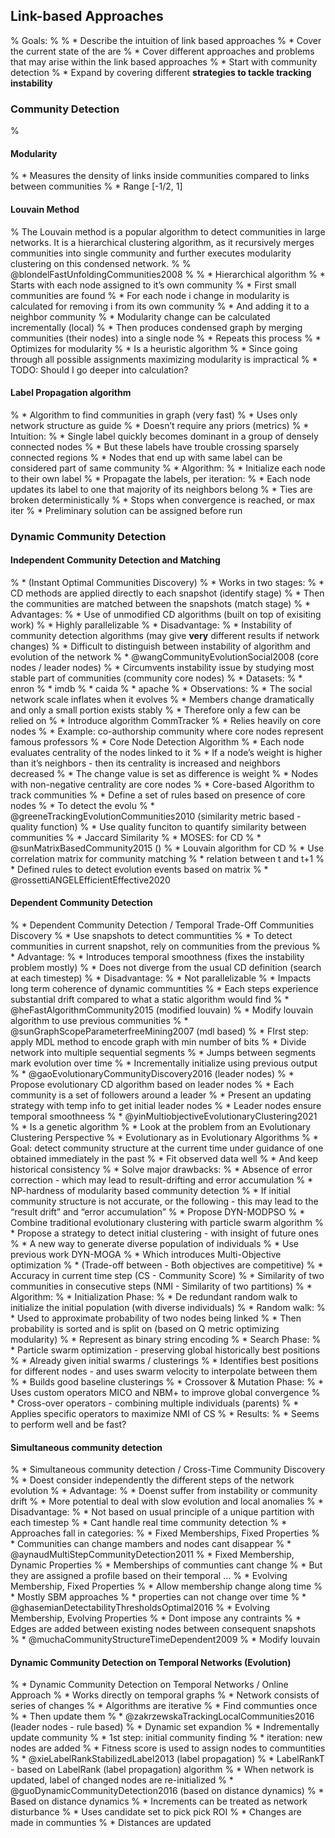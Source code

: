 ## Link-based Approaches

% Goals:
% 
% * Describe the intuition of link based approaches
% * Cover the current state of the are
% * Cover different approaches and problems that may arise within the link based approaches
% * Start with community detection
% * Expand by covering different **strategies to tackle tracking instability**



### Community Detection

% 



#### Modularity

% * Measures the density of links inside communities compared to links between communities
% * Range [-1/2, 1]

#### Louvain Method

% The Louvain method is a popular algorithm to detect communities in large networks. It is a hierarchical clustering algorithm, as it recursively merges communities into single community and further executes modularity clustering on this condensed network.
% 
% @blondelFastUnfoldingCommunities2008
% 
% * Hierarchical algorithm
%   * Starts with each node assigned to it’s own community
%   * First small communities are found
%     * For each node i change in modularity is calculated for removing i from its own community
%     * And adding it to a neighbor community
%     * Modularity change can be calculated incrementally (local)
%   * Then produces condensed graph by merging communities (their nodes) into a single node
%   * Repeats this process
% * Optimizes for modularity
%   * Is a heuristic algorithm
%     * Since going through all possible assignments maximizing modularity is impractical
% * TODO: Should I go deeper into calculation?



#### Label Propagation algorithm

% * Algorithm to find communities in graph (very fast)
%   * Uses only network structure as guide
%   * Doesn’t require any priors (metrics)
%   * Intuition:
%     * Single label quickly becomes dominant in a group of densely connected nodes
%     * But these labels have trouble crossing sparsely connected regions
%     * Nodes that end up with same label can be considered part of same community
%   * Algorithm:
%     * Initialize each node to their own label
%     * Propagate the labels, per iteration:
%       * Each node updates its label to one that majority of its neighbors belong
%       * Ties are broken deterministically
%     * Stops when convergence is reached, or max iter
%   * Preliminary solution can be assigned before run



### Dynamic Community Detection

#### Independent Community Detection and Matching

% * (Instant Optimal Communities Discovery)
%   * Works in two stages:
%     * CD methods are applied directly to each snapshot (identify stage)
%     * Then the communities are matched between the snapshots (match stage)
%   * Advantages:
%     * Use of unmodified CD algorithms (built on top of exisiting work)
%     * Highly parallelizable
%   * Disadvantage:
%     * Instability of community detection algorithms (may give **very** different results if network changes)
%     * Difficult to distinguish between instability of algorithm and evolution of the network
% * @wangCommunityEvolutionSocial2008 (core nodes / leader nodes)
%   * Circumvents instability issue by studying most stable part of communities (community core nodes)
%   * Datasets:
%     * enron
%     * imdb
%     * caida
%     * apache
%   * Observations:
%     * The social network scale inflates when it evolves
%     * Members change dramatically and only a small portion exists stably
%       * Therefore only a few can be relied on
%   * Introduce algorithm CommTracker
%     * Relies heavily on core nodes
%     * Example: co-authorship community where core nodes represent famous professors
%     * Core Node Detection Algorithm
%       * Each node evaluates centrality of the nodes linked to it
%       * If a node’s weight is higher than it’s neighbors - then its centrality is increased and neighbors decreased
%         * The change value is set as difference is weight
%       * Nodes with non-negative centrality are core nodes
%     * Core-based Algorithm to track communities
%       * Define a set of rules based on presence of core nodes
%       * To detect the evolu
% * @greeneTrackingEvolutionCommunities2010 (similarity metric based - quality function)
%   * Use quality funciton to quantify similarity between communities
%   * Jaccard Similarity
%   * MOSES: for CD
% * @sunMatrixBasedCommunity2015 ()
%   * Louvain algorithm for CD
%   * Use correlation matrix for community matching
%     * relation between t and t+1
%   * Defined rules to detect evolution events based on matrix
% * @rossettiANGELEfficientEffective2020



#### Dependent Community Detection

% * Dependent Community Detection / Temporal Trade-Off Communities Discovery
%   * Use snapshots to detect communtities
%   * To detect communities in current snapshot, rely on communities from the previous
%   * Advantage:
%     * Introduces temporal smoothness (fixes the instability problem mostly)
%     * Does not diverge from the usual CD definition (search at each timestep)
%   * Disadvantage:
%     * Not parallelizable
%     * Impacts long term coherence of dynamic communtities
%     * Each steps experience substantial drift compared to what a static algorithm would find
% * @heFastAlgorithmCommunity2015 (modified louvain)
%   * Modify louvain algorithm to use previous communities
% * @sunGraphScopeParameterfreeMining2007 (mdl based)
%   * FIrst step: apply MDL method to encode graph with min number of bits
%   * Divide network into multiple sequential segments
%     * Jumps between segments mark evolution over time
%   * Incrementally initialize using previous output
% * @gaoEvolutionaryCommunityDiscovery2016 (leader nodes)
%   * Propose evolutionary CD algorithm based on leader nodes
%   * Each community is a set of followers around a leader
%   * Present an updating strategy with temp info to get initial leader nodes
%   * Leader nodes ensure temporal smoothneess
% * @yinMultiobjectiveEvolutionaryClustering2021
%   * Is a genetic algorithm
%   * Look at the problem from an Evolutionary Clustering Perspective
%     * Evolutionary as in Evolutionary Algorithms
%     * Goal: detect community structure at the current time under guidance of one obtained immediately in the past
%       * Fit observed data well
%       * And keep historical consistency
%   * Solve major drawbacks:
%     * Absence of error correction - which may lead to result-drifting and error accumulation
%     * NP-hardness of modularity based community detection
%     * If initial community structure is not accurate, or the following - this may lead to the “result drift” and “error accumulation”
%   * Propose DYN-MODPSO
%     * Combine traditional evolutionary clustering with particle swarm algorithm
%     * Propose a strategy to detect initial clustering - with insight of future ones
%     * A new way to generate diverse population of individuals
%   * Use previous work DYN-MOGA
%     * Which introduces Multi-Objective optimization
%       * (Trade-off between - Both objectives are competitive)
%       * Accuracy in current time step (CS - Community Score)
%       * Similarity of two communities in consecutive steps (NMI - Similarity of two partitions)
%   * Algorithm:
%     * Initialization Phase:
%       * De redundant random walk to initialize the initial population (with diverse individuals)
%       * Random walk:
%         * Used to approximate probability of two nodes being linked
%         * Then probability is sorted and is split on (based on Q metric optimizing modularity)
%       * Represent as binary string encoding
%     * Search Phase:
%       * Particle swarm optimization - preserving global historically best positions
%         * Already given initial swarms / clusterings
%         * Identifies best positions for different nodes - and uses swarm velocity to interpolate between them
%       * Builds good baseline clusterings
%     * Crossover & Mutation Phase:
%       * Uses custom operators MICO and NBM+ to improve global convergence
%         * Cross-over operators - combining multiple individuals (parents)
%       * Applies specific operators to maximize NMI of CS
%   * Results:
%     * Seems to perform well and be fast?



#### Simultaneous community detection

% * Simultaneous community detection / Cross-Time Community Discovery
%   * Doest consider independently the different steps of the network evolution
%   * Advantage:
%     * Doenst suffer from instability or community drift
%     * More potential to deal with slow evolution and local anomalies
%   * Disadvantage:
%     * Not based on usual principle of a unique partition with each timestep
%     * Cant handle real time community detection
%   * Approaches fall in categories:
%     * Fixed Memberships, Fixed Properties
%       * Communities can change mambers and nodes cant disappear
%       * @aynaudMultiStepCommunityDetection2011
%     * Fixed Membership, Dynamic Properties
%       * Memberships of communties cant change
%       * But they are assigned a profile based on their temporal …
%     * Evolving Membership, Fixed Properties
%       * Allow membership change along time
%       * Mostly SBM approaches
%         * properties can not change over time
%       * @ghasemianDetectabilityThresholdsOptimal2016
%     * Evolving Membership, Evolving Properties
%       * Dont impose any contraints
%       * Edges are added between existing nodes between consequent snapshots
%       * @muchaCommunityStructureTimeDependent2009
%         * Modify louvain



#### Dynamic Community Detection on Temporal Networks (Evolution)

% * Dynamic Community Detection on Temporal Networks / Online Approach
%   * Works directly on temporal graphs
%   * Network consists of series of changes
%   * Algorithms are iterative
%     * Find communties once
%     * Then update them
% * @zakrzewskaTrackingLocalCommunities2016 (leader nodes - rule based)
%   * Dynamic set expandion
%   * Indrementally update community
%     * 1st step: initial community finding
%     * iteration: new nodes are added
%     * Fitness score is used to assign nodes to communtities
% * @xieLabelRankStabilizedLabel2013 (label propagation)
%   * LabelRankT - based on LabelRank (label propagation) algorithm
%   * When network is updated, label of changed nodes are re-initialized
% * @guoDynamicCommunityDetection2016 (based on distance dynamics)
%   * Based on distance dynamics
%   * Increments can be treated as network disturbance
%   * Uses candidate set to pick pick ROI
%     * Changes are made in communties
%     * Distances are updated
